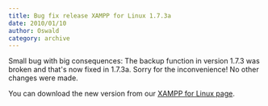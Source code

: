 ```yaml
---
title: Bug fix release XAMPP for Linux 1.7.3a
date: 2010/01/10
author: Oswald
category: archive
---
```


Small bug with big consequences: The backup function in version 1.7.3 was broken and that's now fixed in 1.7.3a. Sorry for the inconvenience! No other changes were made.

You can download the new version from our [XAMPP for Linux page](http://www.apachefriends.org/en/xampp-linux.html).

